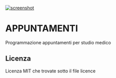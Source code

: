 [![screenshot](https://s14.postimg.org/awe9bl0ip/screenshot.jpg)](https://postimg.org/image/700xflfj1/)

# APPUNTAMENTI

Programmazione appuntamenti per studio medico

## Licenza

Licenza MIT che trovate sotto il file licence